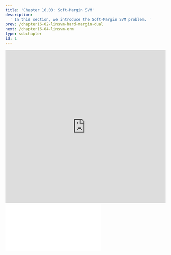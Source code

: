```yaml
---
title: 'Chapter 16.03: Soft-Margin SVM'
description:
  ' In this section, we introduce the Soft-Margin SVM problem. '
prev: /chapter16-02-linsvm-hard-margin-dual
next: /chapter16-04-linsvm-erm
type: subchapter
id: 1
---
```



<!-- Hier jetzt die neuen Links einpflegen -->


<exercise id="1" title="Video Lecture">
<iframe width="100%" height="480" src="https://www.youtube.com/embed/4wLJVWSLowo" frameborder="0" allow="accelerometer; autoplay; encrypted-media; gyroscope; picture-in-picture" allowfullscreen></iframe>
</exercise>

<exercise id="2" title="Slides">
<object data="pdfs/16/slides-linsvm-soft-margin.pdf" type="application/pdf" style="width:100%;height:480px">
    <embed src="pdfs/16/slides-linsvm-soft-margin.pdf" type="application/pdf" />
</object>
</exercise>

